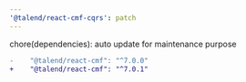 ```yaml
---
'@talend/react-cmf-cqrs': patch
---
```


chore(dependencies): auto update for maintenance purpose

```diff
-    "@talend/react-cmf": "^7.0.0"
+    "@talend/react-cmf": "^7.0.1"
```

